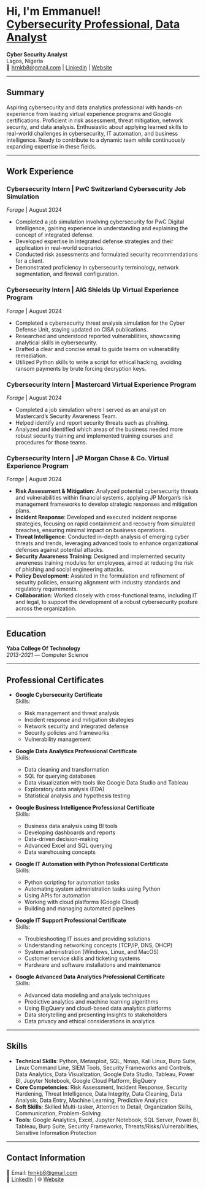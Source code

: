 <h1>Hi, I'm Emmanuel! <br/><a href="https://github.com/hrnkb8"></a> <a href="https://www.linkedin.com/in/hrnkb8/">Cybersecurity Professional</a>, <a href="https://www.linkedin.com/in/hrnkb8/">Data Analyst</a></h1>

**Cyber Security Analyst**  
Lagos, Nigeria  
📧 [hrnkb8@gmail.com](mailto:hrnkb8@gmail.com) | [LinkedIn](https://linkedin.com/in/hrnkb8) | [Website](https://hrnkb8.github.io)

---

## Summary
Aspiring cybersecurity and data analytics professional with hands-on experience from leading virtual experience programs and Google certifications. Proficient in risk assessment, threat mitigation, network security, and data analysis. Enthusiastic about applying learned skills to real-world challenges in cybersecurity, IT automation, and business intelligence. Ready to contribute to a dynamic team while continuously expanding expertise in these fields.

---

## Work Experience

### **Cybersecurity Intern** | PwC Switzerland Cybersecurity Job Simulation  
*Forage* | August 2024  
- Completed a job simulation involving cybersecurity for PwC Digital Intelligence, gaining experience in understanding and explaining the concept of integrated defense.
- Developed expertise in integrated defense strategies and their application in real-world scenarios.
- Conducted risk assessments and formulated security recommendations for a client.
- Demonstrated proficiency in cybersecurity terminology, network segmentation, and firewall configuration.

### **Cybersecurity Intern** | AIG Shields Up Virtual Experience Program  
*Forage* | August 2024  
- Completed a cybersecurity threat analysis simulation for the Cyber Defense Unit, staying updated on CISA publications.
- Researched and understood reported vulnerabilities, showcasing analytical skills in cybersecurity.
- Drafted a clear and concise email to guide teams on vulnerability remediation.
- Utilized Python skills to write a script for ethical hacking, avoiding ransom payments by brute forcing decryption keys.

### **Cybersecurity Intern** | Mastercard Virtual Experience Program  
*Forage* | August 2024  
- Completed a job simulation where I served as an analyst on Mastercard’s Security Awareness Team.
- Helped identify and report security threats such as phishing.
- Analyzed and identified which areas of the business needed more robust security training and implemented training courses and procedures for those teams.

### **Cybersecurity Intern** | JP Morgan Chase & Co. Virtual Experience Program  
*Forage* | August 2024  
- **Risk Assessment & Mitigation**: Analyzed potential cybersecurity threats and vulnerabilities within financial systems, applying JP Morgan’s risk management frameworks to develop strategic responses and mitigation plans.
- **Incident Response**: Developed and executed incident response strategies, focusing on rapid containment and recovery from simulated breaches, ensuring minimal impact on business operations.
- **Threat Intelligence**: Conducted in-depth analysis of emerging cyber threats and trends, leveraging advanced tools to enhance organizational defenses against potential attacks.
- **Security Awareness Training**: Designed and implemented security awareness training modules for employees, aimed at reducing the risk of phishing and social engineering attacks.
- **Policy Development**: Assisted in the formulation and refinement of security policies, ensuring alignment with industry standards and regulatory requirements.
- **Collaboration**: Worked closely with cross-functional teams, including IT and legal, to support the development of a robust cybersecurity posture across the organization.

---

## Education
**Yaba College Of Technology**  
*2013-2021* — Computer Science

---

## Professional Certificates

- **Google Cybersecurity Certificate**  
  Skills:
  - Risk management and threat analysis
  - Incident response and mitigation strategies
  - Network security and integrated defense
  - Security policies and frameworks
  - Vulnerability management

- **Google Data Analytics Professional Certificate**  
  Skills:
  - Data cleaning and transformation
  - SQL for querying databases
  - Data visualization with tools like Google Data Studio and Tableau
  - Exploratory data analysis (EDA)
  - Statistical analysis and hypothesis testing

- **Google Business Intelligence Professional Certificate**  
  Skills:
  - Business data analysis using BI tools
  - Developing dashboards and reports
  - Data-driven decision-making
  - Advanced Excel and SQL querying
  - Data warehousing concepts

- **Google IT Automation with Python Professional Certificate**  
  Skills:
  - Python scripting for automation tasks
  - Automating system administration tasks using Python
  - Using APIs for automation
  - Working with cloud platforms (Google Cloud)
  - Building and managing automated pipelines

- **Google IT Support Professional Certificate**  
  Skills:
  - Troubleshooting IT issues and providing solutions
  - Understanding networking concepts (TCP/IP, DNS, DHCP)
  - System administration (Windows, Linux, and MacOS)
  - Customer service skills and ticketing systems
  - Hardware and software installations and maintenance

- **Google Advanced Data Analytics Professional Certificate**  
  Skills:
  - Advanced data modeling and analysis techniques
  - Predictive analytics and machine learning algorithms
  - Using BigQuery and cloud-based data analytics platforms
  - Data storytelling and presenting insights to stakeholders
  - Data privacy and ethical considerations in analytics

---

## Skills

- **Technical Skills**: Python, Metasploit, SQL, Nmap, Kali Linux, Burp Suite, Linux Command Line, SIEM Tools, Security Frameworks and Controls, Data Analytics, Data Visualization, Google Data Studio, Tableau, Power BI, Jupyter Notebook, Google Cloud Platform, BigQuery
- **Core Competencies**: Risk Assessment, Incident Response, Security Hardening, Threat Intelligence, Data Integrity, Data Cleaning, Data Analysis, Data Entry, Machine Learning, Predictive Analytics
- **Soft Skills**: Skilled Multi-tasker, Attention to Detail, Organization Skills, Communication, Problem-Solving
- **Tools**: Google Analytics, Excel, Jupyter Notebook, SQL Server, Power BI, Tableau, Burp Suite, Security Frameworks, Threats/Risks/Vulnerabilities, Sensitive Information Protection

---

## Contact Information
📧 Email: [hrnkb8@gmail.com](mailto:hrnkb8@gmail.com)  
🔗 [LinkedIn](https://linkedin.com/in/hrnkb8) | 🌐 [Website](https://hrnkb8.github.io)

<!--<h2>👨‍💻 Cybersecurity Projects:</h2>

- <b>Data Structures and Algorithms Practice (AlgoExpert)</b>
  - 
- <b>Full Stack Web App (React, NodeJS, Azure, and Machine Learning Components)</b>
  - 
- <b>Data Analyst Projects</b>
  - 
  - 
  - 
  - 
- <b>Certificate</b>
  - Google Cybersecurity Professional
  - Google Data Analysis
  - Google IT Professional
  - Google Business Intelligence
  - Google Python Automation

    
<h2> 🤳 Connect with me:</h2>

[<img align="left" alt="JoshMadakor | Twitter" width="22px" src="https://cdn.jsdelivr.net/npm/simple-icons@v3/icons/twitter.svg" />][twitter]
[<img align="left" alt="JoshMadakor | LinkedIn" width="22px" src="https://cdn.jsdelivr.net/npm/simple-icons@v3/icons/linkedin.svg" />][linkedin]

[twitter]: https://twitter.com/hrnkb8
[linkedin]: https://linkedin.com/in/hrnkb8


<b>Python</b>
  - [Package Delivery Application (Datastructures and Algorithms Demo)](https://github.com/joshmadakor1/Package-Delivery-Pathfinding-Algorithm)
  
<h2>📺 Popular YouTube Videos</h2>

- [How to get into Cybersecurity Starting From Zero](https://www.youtube.com/watch?v=a83ASGn_V_s)
- [A Day in the Life of a Cybersecurity Anayst](https://www.youtube.com/watch?v=uHy3oM7NnoU)
- [How to Create a KeyLogger (C#)](https://www.youtube.com/watch?v=N-L9hklSlNk)
- [Ransomware Demonstration (C#)](https://www.youtube.com/watch?v=OfvdQeh79s0)
- [Is WGU Legit?](https://www.youtube.com/watch?v=E2MwRWxDBkA)



**joshmadakor1/joshmadakor1** is a ✨ _special_ ✨ repository because its `README.md` (this file) appears on your GitHub profile.

Here are some ideas to get you started:

- 🔭 I’m currently working on ...
- 🌱 I’m currently learning ...
- 👯 I’m looking to collaborate on ...
- 🤔 I’m looking for help with ...
- 💬 Ask me about ...
- 📫 How to reach me: ...
- 😄 Pronouns: ...
- ⚡ Fun fact: ...
-->
